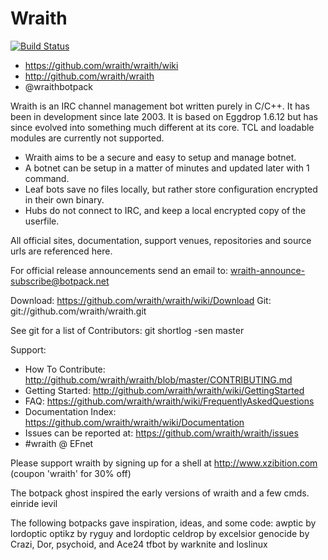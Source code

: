 # Wraith

[![Build Status](https://travis-ci.org/wraith/wraith.png?branch=master)](https://travis-ci.org/wraith/wraith)

* https://github.com/wraith/wraith/wiki
* http://github.com/wraith/wraith
* @wraithbotpack

Wraith is an IRC channel management bot written purely in C/C++.
It has been in development since late 2003. It is based on
Eggdrop 1.6.12 but has since evolved into something much
different at its core. TCL and loadable modules are currently
not supported.

* Wraith aims to be a secure and easy to setup and manage botnet.
* A botnet can be setup in a matter of minutes and updated later with 1 command.
* Leaf bots save no files locally, but rather store configuration encrypted in
  their own binary.
* Hubs do not connect to IRC, and keep a local encrypted copy of the userfile.

All official sites, documentation, support venues, repositories and source urls
are referenced here.

For official release announcements send an email to:
  wraith-announce-subscribe@botpack.net

Download: https://github.com/wraith/wraith/wiki/Download
Git: git://github.com/wraith/wraith.git

See git for a list of Contributors: git shortlog -sen master

Support:
* How To Contribute: http://github.com/wraith/wraith/blob/master/CONTRIBUTING.md
* Getting Started: http://github.com/wraith/wraith/wiki/GettingStarted
* FAQ: https://github.com/wraith/wraith/wiki/FrequentlyAskedQuestions
* Documentation Index: https://github.com/wraith/wraith/wiki/Documentation
* Issues can be reported at: https://github.com/wraith/wraith/issues
* #wraith @ EFnet

Please support wraith by signing up for a shell at http://www.xzibition.com (coupon 'wraith' for 30% off)

The botpack ghost inspired the early versions of wraith and a few cmds.
  einride
  ievil

The following botpacks gave inspiration, ideas, and some code:
  awptic by lordoptic
  optikz by ryguy and lordoptic
  celdrop by excelsior
  genocide by Crazi, Dor, psychoid, and Ace24
  tfbot by warknite and loslinux

